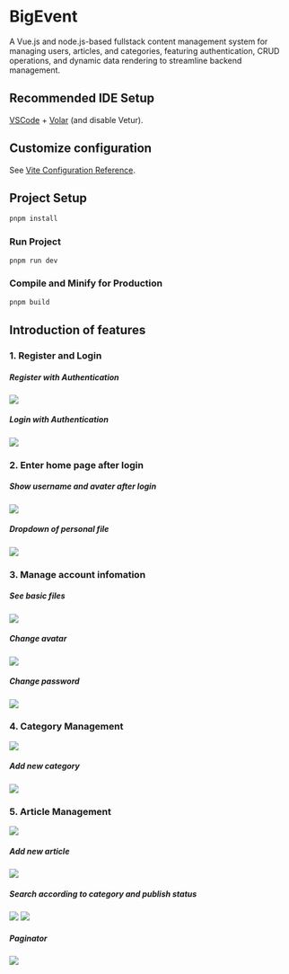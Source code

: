 # BigEvent

 A Vue.js and node.js-based fullstack content management system for managing users, articles, and categories, featuring authentication, CRUD operations, and dynamic data rendering to streamline backend management.

## Recommended IDE Setup

[VSCode](https://code.visualstudio.com/) + [Volar](https://marketplace.visualstudio.com/items?itemName=Vue.volar) (and disable Vetur).

## Customize configuration

See [Vite Configuration Reference](https://vite.dev/config/).

## Project Setup

```sh
pnpm install
```

### Run Project

```sh
pnpm run dev
```

### Compile and Minify for Production

```sh
pnpm build
```
## Introduction of features

### 1. Register and Login

##### Register with Authentication
![](./assets/register.png)

##### Login with Authentication
![](./assets/login.png)

### 2. Enter home page after login

##### Show username and avater after login
![](./assets/layout.png)

##### Dropdown of personal file
![](./assets/personal.png)

### 3. Manage account infomation

##### See basic files
![](./assets/basic.png)

##### Change avatar
![](./assets/changeAvatar.png)

##### Change password
![](./assets/changePassword.png)

### 4. Category Management
![](./assets/category.png)

##### Add new category
![](./assets/addCate.png)

### 5. Article Management
![](./assets/article.png)

##### Add new article
![](./assets/addArt.png)

##### Search according to category and publish status
![](./assets/artCate.png)
![](./assets/pubStatus.png)
##### Paginator
![](./assets/paginator.png)



